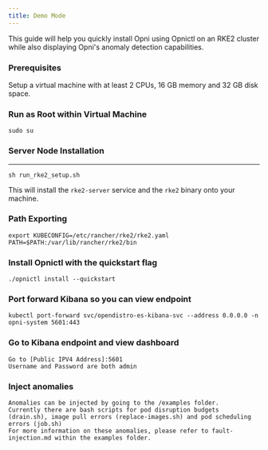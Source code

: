 ```yaml
---
title: Demo Mode
---
```


This guide will help you quickly install Opni using Opnictl on an RKE2 cluster while also displaying Opni's anomaly detection capabilities.

### Prerequisites

Setup a virtual machine with at least 2 CPUs, 16 GB memory and 32 GB disk space.

### Run as Root within Virtual Machine
```
sudo su
```

### Server Node Installation
--------------
```
sh run_rke2_setup.sh
```
This will install the `rke2-server` service and the `rke2` binary onto your machine.

### Path Exporting
```
export KUBECONFIG=/etc/rancher/rke2/rke2.yaml PATH=$PATH:/var/lib/rancher/rke2/bin
```

### Install Opnictl with the quickstart flag
```
./opnictl install --quickstart
```

### Port forward Kibana so you can view endpoint
```
kubectl port-forward svc/opendistro-es-kibana-svc --address 0.0.0.0 -n opni-system 5601:443
```

### Go to Kibana endpoint and view dashboard
```
Go to [Public IPV4 Address]:5601
Username and Password are both admin
```

### Inject anomalies
```
Anomalies can be injected by going to the /examples folder.
Currently there are bash scripts for pod disruption budgets (drain.sh), image pull errors (replace-images.sh) and pod scheduling errors (job.sh)
For more information on these anomalies, please refer to fault-injection.md within the examples folder.
```